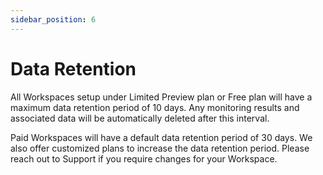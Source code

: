 ```yaml
---
sidebar_position: 6
---
```


# Data Retention

All Workspaces setup under Limited Preview plan or Free plan will have a maximum data retention period of 10 days. Any monitoring results and associated data will be automatically deleted after this interval.

Paid Workspaces will have a default data retention period of 30 days. We also offer customized plans to increase the data retention period. Please reach out to Support if you require changes for your Workspace.